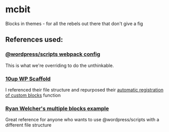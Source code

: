 # mcbit
 Blocks in themes - for all the rebels out there that don't give a fig

## References used:
### [@wordpress/scripts webpack config](https://github.com/WordPress/gutenberg/blob/trunk/packages/scripts/config/webpack.config.js)
This is what we're overriding to do the unthinkable.

### [10up WP Scaffold](https://github.com/10up/wp-scaffold)
I referenced their file structure and repurposed their [automatic registration of custom blocks](https://github.com/10up/wp-scaffold/blob/trunk/themes/10up-theme/includes/blocks.php) function 

### [Ryan Welcher's multiple blocks example](https://github.com/ryanwelcher/twitch/tree/trunk/plugins/multiple-blocks)
Great reference for anyone who wants to use @wordpress/scripts with a different file structure
